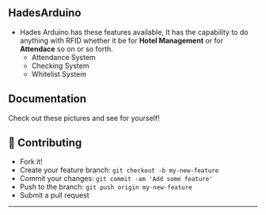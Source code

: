 <img src="">

## HadesArduino
* Hades Arduino has these features available, It has the capability to do anything with RFID whether it be for **Hotel Management** or for **Attendace** so on or so forth.
  * Attendance System
  * Checking System
  *  Whitelist System

## Documentation
Check out these pictures and see for yourself!


## **:handshake: Contributing**

- Fork it!
- Create your feature branch: `git checkout -b my-new-feature`
- Commit your changes: `git commit -am 'Add some feature'`
- Push to the branch: `git push origin my-new-feature`
- Submit a pull request

---


